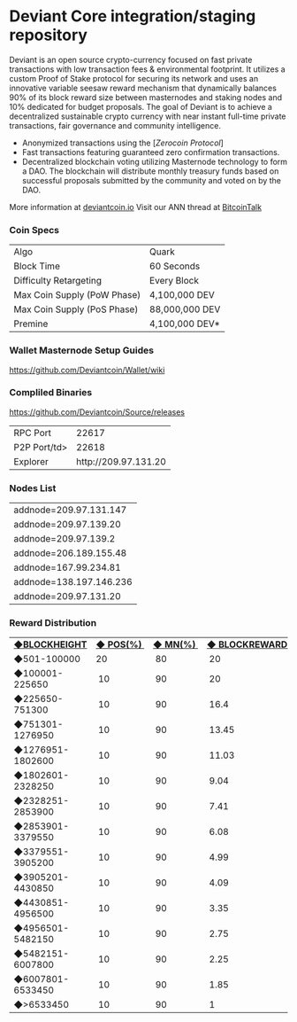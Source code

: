 Deviant Core integration/staging repository
=====================================

Deviant is an open source crypto-currency focused on fast private transactions with low transaction fees & environmental footprint.  It utilizes a custom Proof of Stake protocol for securing its network and uses an innovative variable seesaw reward mechanism that dynamically balances 90% of its block reward size between masternodes and staking nodes and 10% dedicated for budget proposals. The goal of Deviant is to achieve a decentralized sustainable crypto currency with near instant full-time private transactions, fair governance and community intelligence.
- Anonymized transactions using the [_Zerocoin Protocol_]
- Fast transactions featuring guaranteed zero confirmation transactions.
- Decentralized blockchain voting utilizing Masternode technology to form a DAO. The blockchain will distribute monthly treasury funds based on successful proposals submitted by the community and voted on by the DAO.

More information at [deviantcoin.io](http://www.deviantcoin.io) Visit our ANN thread at [BitcoinTalk](https://bitcointalk.org/index.php?topic=4555585.0)

### Coin Specs
<table>
<tr><td>Algo</td><td>Quark</td></tr>
<tr><td>Block Time</td><td>60 Seconds</td></tr>
<tr><td>Difficulty Retargeting</td><td>Every Block</td></tr>
<tr><td>Max Coin Supply (PoW Phase)</td><td>4,100,000 DEV</td></tr>
<tr><td>Max Coin Supply (PoS Phase)</td><td>88,000,000 DEV</td></tr>
<tr><td>Premine</td><td>4,100,000 DEV*</td></tr>
</table>


### Wallet Masternode Setup Guides 

https://github.com/Deviantcoin/Wallet/wiki

### Compliled Binaries

https://github.com/Deviantcoin/Source/releases

<table>
<tr><td>RPC Port</td><td>22617</td></tr>
<tr><td>P2P Port/td><td>22618</td></tr>
<tr><td>Explorer</td><td>http://209.97.131.20</td></tr>
</table>

### Nodes List 

<table>
<tr><td>addnode=209.97.131.147</td></tr>
<tr><td>addnode=209.97.139.20</td></tr>
<tr><td>addnode=209.97.139.2</td></tr>
<tr><td>addnode=206.189.155.48</td></tr>
<tr><td>addnode=167.99.234.81</td></tr>
<tr><td>addnode=138.197.146.236</td></tr>
<tr><td>addnode=209.97.131.20</td></tr>
</table>

### Reward Distribution
<table>
<tr><td><u><b>◆BLOCKHEIGHT</b></u></td><td><u><b>◆ POS(%) </b></u></td><td><u><b>◆ MN(%) </b></u></td><td><u><b>◆ BLOCKREWARD </b></u></td><td><u><b>◆ POSREWARD </b></u></td><td><u><b>◆ MNREWARD </b></u></td></tr>
<tr><td>◆501-100000 </td><td> 20 </td><td> 80 </td><td> 20 </td><td> 4 </td><td> 16 </td></tr>
<tr><td>◆100001-225650 </td><td> 10 </td><td> 90 </td><td> 20 </td><td> 2 </td><td> 18 </td></tr>
<tr><td>◆225650-751300 </td><td> 10 </td><td> 90 </td><td> 16.4 </td><td> 1.64 </td><td> 14.76 </td></tr>
<tr><td>◆751301-1276950 </td><td> 10 </td><td> 90 </td><td> 13.45 </td><td> 1.34 </td><td> 12.1 </td></tr>
<tr><td>◆1276951-1802600 </td><td> 10 </td><td> 90 </td><td> 11.03 </td><td>1.10 </td><td> 9.93 </td></tr>
<tr><td>◆1802601-2328250</td><td> 10 </td><td> 90 </td><td> 9.04 </td><td> 0.9 </td><td> 8.14 </td></tr>
<tr><td>◆2328251-2853900</td><td> 10 </td><td> 90 </td><td> 7.41 </td><td> 0.74 </td><td> 6.67 </td></tr>
<tr><td>◆2853901-3379550</td><td> 10 </td><td> 90 </td><td> 6.08 </td><td> 0.61 </td><td> 5.47 </td></tr>
<tr><td>◆3379551-3905200</td><td> 10 </td><td> 90 </td><td> 4.99 </td><td> 0.5 </td><td> 4.49 </td></tr>
<tr><td>◆3905201-4430850</td><td> 10 </td><td> 90 </td><td> 4.09 </td><td> 0.41 </td><td> 3.68 </td></tr>
<tr><td>◆4430851-4956500</td><td> 10 </td><td> 90 </td><td> 3.35 </td><td> 0.34 </td><td> 3.01 </td></tr>
<tr><td>◆4956501-5482150</td><td> 10 </td><td> 90 </td><td> 2.75 </td><td> 0.27 </td><td> 2.47 </td></tr>
<tr><td>◆5482151-6007800</td><td> 10 </td><td> 90 </td><td> 2.25 </td><td> 0.23 </td><td> 2.03 </td></tr>
<tr><td>◆6007801-6533450</td><td> 10 </td><td> 90 </td><td> 1.85 </td><td> 0.18 </td><td> 1.66 </td></tr>
<tr><td>◆>6533450 </td><td> 10 </td><td> 90 </td><td> 1 </td><td> 0.1 </td><td> 0.9</td></tr>
</table>



